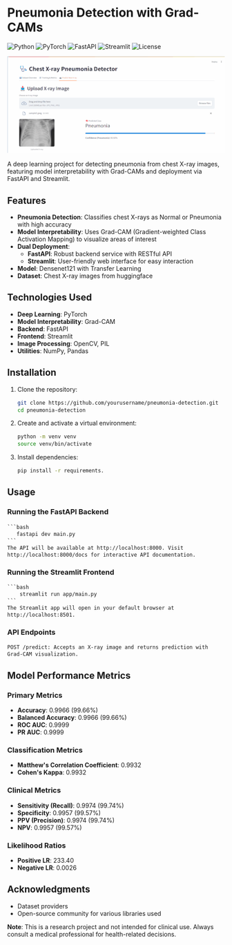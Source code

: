 # Pneumonia Detection with Grad-CAMs

![Python](https://img.shields.io/badge/python-3.7%2B-blue)
![PyTorch](https://img.shields.io/badge/PyTorch-%23EE4C2C.svg?logo=PyTorch&logoColor=white)
![FastAPI](https://img.shields.io/badge/FastAPI-005571?logo=fastapi)
![Streamlit](https://img.shields.io/badge/Streamlit-FF4B4B?logo=Streamlit&logoColor=white)
![License](https://img.shields.io/badge/License-MIT-green)

![Pneumonia Detection Demo](project_demo.gif)

A deep learning project for detecting pneumonia from chest X-ray images, featuring model interpretability with Grad-CAMs and deployment via FastAPI and Streamlit.

## Features

- **Pneumonia Detection**: Classifies chest X-rays as Normal or Pneumonia with high accuracy
- **Model Interpretability**: Uses Grad-CAM (Gradient-weighted Class Activation Mapping) to visualize areas of interest
- **Dual Deployment**:
  - **FastAPI**: Robust backend service with RESTful API
  - **Streamlit**: User-friendly web interface for easy interaction
- **Model**: Densenet121 with Transfer Learning
- **Dataset**: Chest X-ray images from huggingface

## Technologies Used

- **Deep Learning**: PyTorch
- **Model Interpretability**: Grad-CAM
- **Backend**: FastAPI
- **Frontend**: Streamlit
- **Image Processing**: OpenCV, PIL
- **Utilities**: NumPy, Pandas

## Installation

1. Clone the repository:

   ```bash
   git clone https://github.com/yourusername/pneumonia-detection.git
   cd pneumonia-detection
   ```

2. Create and activate a virtual environment:

   ```bash
   python -m venv venv
   source venv/bin/activate
   ```

3. Install dependencies:
   ```bash
   pip install -r requirements.
   ```

## Usage

### Running the FastAPI Backend

    ```bash
       fastapi dev main.py
    ```
    The API will be available at http://localhost:8000. Visit http://localhost:8000/docs for interactive API documentation.

### Running the Streamlit Frontend

    ```bash
        streamlit run app/main.py
    ```
    The Streamlit app will open in your default browser at http://localhost:8501.

### API Endpoints

    POST /predict: Accepts an X-ray image and returns prediction with Grad-CAM visualization.

## Model Performance Metrics

### Primary Metrics

- **Accuracy**: 0.9966 (99.66%)
- **Balanced Accuracy**: 0.9966 (99.66%)
- **ROC AUC**: 0.9999
- **PR AUC**: 0.9999

### Classification Metrics

- **Matthew's Correlation Coefficient**: 0.9932
- **Cohen's Kappa**: 0.9932

### Clinical Metrics

- **Sensitivity (Recall)**: 0.9974 (99.74%)
- **Specificity**: 0.9957 (99.57%)
- **PPV (Precision)**: 0.9974 (99.74%)
- **NPV**: 0.9957 (99.57%)

### Likelihood Ratios

- **Positive LR**: 233.40
- **Negative LR**: 0.0026

## Acknowledgments

- Dataset providers
- Open-source community for various libraries used

**Note**: This is a research project and not intended for clinical use. Always consult a medical professional for health-related decisions.
